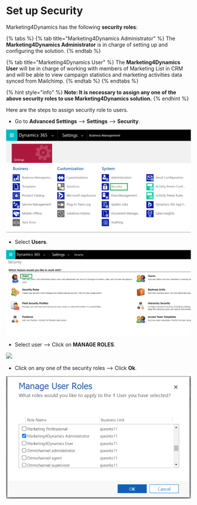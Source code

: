 # Set up Security

Marketing4Dynamics has the following **security roles**:

{% tabs %}
{% tab title="Marketing4Dynamics Administrator" %}
The **Marketing4Dynamics Administrator** is in charge of setting up and configuring the solution.
{% endtab %}

{% tab title="Marketing4Dynamics User" %}
The **Marketing4Dynamics User** will be in charge of working with members of Marketing List in CRM and will be able to view campaign statistics and marketing activities data synced from Mailchimp.
{% endtab %}
{% endtabs %}

{% hint style="info" %}
**Note: It is necessary to assign any one of the above security roles to use Marketing4Dynamics solution.**
{% endhint %}

Here are the steps to assign security role to users.

* Go to **Advanced Settings** --> **Settings** --> **Security**.

![](<../../.gitbook/assets/11 (8).png>)

* Select **Users**.

![](<../../.gitbook/assets/12 (7).png>)

* Select user --> Click on **MANAGE ROLES**.

![](<../../.gitbook/assets/Security Roles\_1.png>)

* Click on any one of the security roles --> Click **Ok**.

![](<../../.gitbook/assets/Security Roles.png>)

